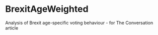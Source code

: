 # BrexitAgeWeighted
Analysis of Brexit age-specific voting behaviour - for The Conversation article
